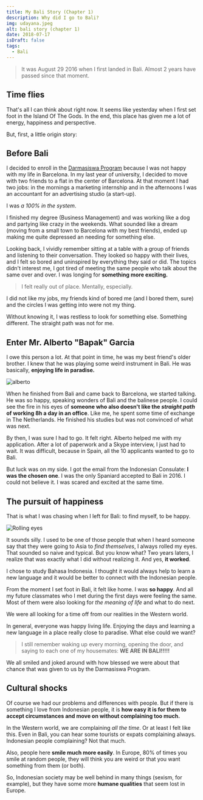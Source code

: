 ```yaml
---
title: My Bali Story (Chapter 1)
description: Why did I go to Bali?
img: udayana.jpeg
alt: bali story (chapter 1)
date: 2018-07-17
isDraft: false
tags: 
  - Bali
---
```


> It was August 29 2016 when I first landed in Bali. Almost 2 years have passed since that moment.



## Time flies


That's all I can think about right now. It seems like yesterday when I first set foot in the Island Of The Gods. In the end, this place has given me a lot of energy, happiness and perspective.

But, first, a little origin story:


## Before Bali

I decided to enroll in the [Darmasiswa Program](http://darmasiswa.kemdikbud.go.id/) because I was not happy with my life in Barcelona. In my last year of university, I decided to move with two friends to a flat in the center of Barcelona. At that moment I had two jobs: in the mornings a marketing internship and in the afternoons I was an accountant for an advertising studio (a start-up).

I was *a 100% in the system*.

I finished my degree (Business Management) and was working like a dog and partying like crazy in the weekends. What sounded like a dream (moving from a small town to Barcelona with my best friends), ended up making me quite depressed an needing for something else.

Looking back, I vividly remember sitting at a table with a group of friends and listening to their conversation. They looked so happy with their lives, and I felt so bored and uninspired by everything they said or did. The topics didn't interest me, I got tired of meeting the same people who talk about the same over and over. I was longing for **something more exciting.**

> I felt really out of place. Mentally, especially.

I did not like my jobs, my friends kind of bored me (and I bored them, sure) and the circles I was getting into were not my thing.

Without knowing it, I was restless to look for something else. Something different. The straight path was not for me.

## Enter Mr. Alberto "Bapak" Garcia

I owe this person a lot. At that point in time, he was my best friend's older brother. I knew that he was playing some weird instrument in Bali. He was basically, **enjoying life in paradise.**

![alberto](https://images.ctfassets.net/qf4deux2v57b/5yadOJTomkYCwu4w0asmmE/c1544566d7934143a1544a0cd40dbf85/alberto.jpg)

When he finished from Bali and came back to Barcelona, we started talking. He was so happy, speaking wonders of Bali and the balinese people. I could see the fire in his eyes of **someone who also doesn't like the *straight path* of working 8h a day in an office**. Like me, he spent some time of exchange in The Netherlands. He finished his studies but was not convinced of what was next.

By then, I was sure I had to go. It felt right. Alberto helped me with my application. After a lot of paperwork and a Skype interview, I just had to wait. It was difficult, because in Spain, all the 10 applicants wanted to go to Bali.

But luck was on my side. I got the email from the Indonesian Consulate: **I was the chosen one**. I was the only Spaniard accepted to Bali in 2016. I could not believe it. I was scared and excited at the same time.

## The pursuit of happiness

That is what I was chasing when I left for Bali: to find myself, to be happy.

![Rolling eyes](https://media.giphy.com/media/Fjr6v88OPk7U4/giphy.gif)

It sounds silly. I used to be one of those people that when I heard someone say that they were going to Asia to *find themselves*, I always rolled my eyes. That sounded so naive and typical. But you know what? Two years laters, I realize that was exactly what I did without realizing it. And yes, **it worked**.

I chose to study Bahasa Indonesia. I thought it would always help to learn a new language and it would be better to connect with the Indonesian people.

From the moment I set foot in Bali, it felt like home. I was **so happy**. And all my future classmates who I met during the first days were feeling the same. Most of them were also looking for *the meaning of life* and what to do next.

We were all looking for a time off from our realities in the Western world.

In general, everyone was happy living life. Enjoying the days and learning a new language in a place really close to paradise. What else could we want?

> I still remember waking up every morning, opening the door, and saying to each one of my housemates: **WE ARE IN BALI!!!!!**

We all smiled and joked around with how blessed we were about that chance that was given to us by the Darmasiswa Program.

## Cultural shocks

Of course we had our problems and differences with people. But if there is something I love from Indonesian people, it is **how easy it is for them to accept circumstances and move on without complaining too much.**

In the Western world, we are complaining *all the time*. Or at least I felt like this. Even in Bali, you can hear some tourists or expats complaining always. Indonesian people complaining? Not that much.

Also, people here **smile much more easily**. In Europe, 80% of times you smile at random people, they will think you are weird or that you want something from them (or both).

So, Indonesian society may be well behind in many things (sexism, for example), but they have some more **humane qualities** that seem lost in Europe.
